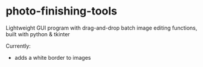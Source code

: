 # photo-finishing-tools

Lightweight GUI program with drag-and-drop batch image editing functions, built with python & tkinter

Currently: 
- adds a white border to images
